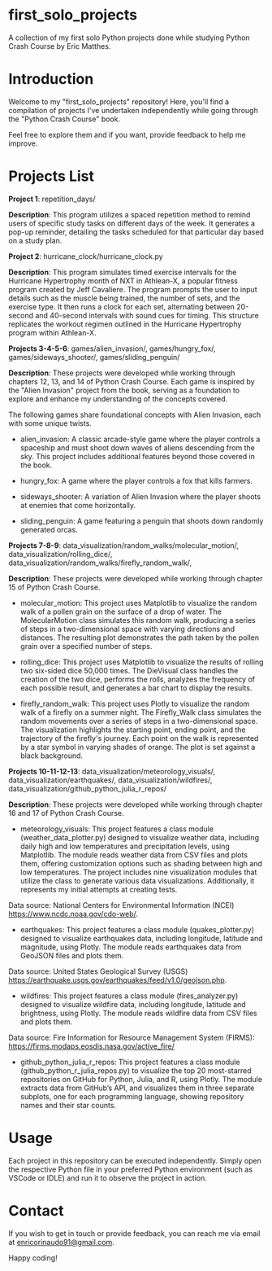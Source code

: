 # first_solo_projects

A collection of my first solo Python projects done while studying Python Crash Course by Eric Matthes.

# Introduction

Welcome to my "first_solo_projects" repository! Here, you'll find a compilation of projects I've undertaken independently while going through the "Python Crash Course" book.

Feel free to explore them and if you want, provide feedback to help me improve.

# Projects List

**Project 1**: repetition_days/

**Description**:
This program utilizes a spaced repetition method to remind users of specific study tasks on different days of the week. It generates a pop-up reminder, detailing the tasks scheduled for that particular day based on a study plan.

**Project 2**: hurricane_clock/hurricane_clock.py

**Description**:
This program simulates timed exercise intervals for the Hurricane Hypertrophy month of NXT in Athlean-X, a popular fitness program created by Jeff Cavaliere. The program prompts the user to input details such as the muscle being trained, the number of sets, and the exercise type. It then runs a clock for each set, alternating between 20-second and 40-second intervals with sound cues for timing. This structure replicates the workout regimen outlined in the Hurricane Hypertrophy program within Athlean-X.

**Projects 3-4-5-6**: games/alien_invasion/, games/hungry_fox/, games/sideways_shooter/, games/sliding_penguin/

**Description**:
These projects were developed while working through chapters 12, 13, and 14 of Python Crash Course. Each game is inspired by the "Alien Invasion" project from the book, serving as a foundation to explore and enhance my understanding of the concepts covered.

The following games share foundational concepts with Alien Invasion, each with some unique twists.

- alien_invasion: A classic arcade-style game where the player controls a spaceship and must shoot down waves of aliens descending from the sky. This project includes additional features beyond those covered in the book.

- hungry_fox: A game where the player controls a fox that kills farmers.

- sideways_shooter: A variation of Alien Invasion where the player shoots at enemies that come horizontally.

- sliding_penguin: A game featuring a penguin that shoots down randomly generated orcas.

**Projects 7-8-9**:  data_visualization/random_walks/molecular_motion/, data_visualization/rolling_dice/, data_visualization/random_walks/firefly_random_walk/, 

**Description**:
These projects were developed while working through chapter 15 of Python Crash Course.

- molecular_motion: This project uses Matplotlib to visualize the random walk of a pollen grain on the surface of a drop of water. The MolecularMotion class simulates this random walk, producing a series of steps in a two-dimensional space with varying directions and distances. The resulting plot demonstrates the path taken by the pollen grain over a specified number of steps.

- rolling_dice: This project uses Matplotlib to visualize the results of rolling two six-sided dice 50,000 times. The DieVisual class handles the creation of the two dice, performs the rolls, analyzes the frequency of each possible result, and generates a bar chart to display the results.

- firefly_random_walk: This project uses Plotly to visualize  the random walk of a firefly on a summer night. The Firefly_Walk class simulates the random movements over a series of steps in a two-dimensional space. The visualization highlights the starting point, ending point, and the trajectory of the firefly's journey. Each point on the walk is represented by a star symbol in varying shades of orange. The plot is set against a black background.

**Projects 10-11-12-13**: data_visualization/meteorology_visuals/, data_visualization/earthquakes/, data_visualization/wildfires/, data_visualization/github_python_julia_r_repos/

**Description**:
These projects were developed while working through chapter 16 and 17 of Python Crash Course.

- meteorology_visuals: This project features a class module (weather_data_plotter.py) designed to visualize weather data, including daily high and low temperatures and precipitation levels, using Matplotlib. The module reads weather data from CSV files and plots them, offering customization options such as shading between high and low temperatures.
The project includes nine visualization modules that utilize the class to generate various data visualizations. Additionally, it represents my initial attempts at creating tests.

Data source: National Centers for Environmental Information (NCEI) https://www.ncdc.noaa.gov/cdo-web/.

- earthquakes: This project features a class module (quakes_plotter.py) designed to visualize earthquakes data, including longitude, latitude and magnitude, using Plotly. The module reads earthquakes data from GeoJSON files and plots them.

Data source: United States Geological Survey (USGS) https://earthquake.usgs.gov/earthquakes/feed/v1.0/geojson.php.

- wildfires: This project features a class module (fires_analyzer.py) designed to visualize wildfire data, including longitude, latitude and brightness, using Plotly. The module reads wildfire data from CSV files and plots them.

Data source: Fire Information for Resource Management System (FIRMS): https://firms.modaps.eosdis.nasa.gov/active_fire/

- github_python_julia_r_repos: This project features a class module (github_python_r_julia_repos.py) to visualize the top 20 most-starred repositories on GitHub for Python, Julia, and R, using Plotly. The module extracts data from GitHub’s API, and visualizes them in three separate subplots, one for each programming language, showing repository names and their star counts.

# Usage

Each project in this repository can be executed independently. Simply open the respective Python file in your preferred Python environment (such as VSCode or IDLE) and run it to observe the project in action.

# Contact

If you wish to get in touch or provide feedback, you can reach me via email at enricorinaudo91@gmail.com.

Happy coding!
